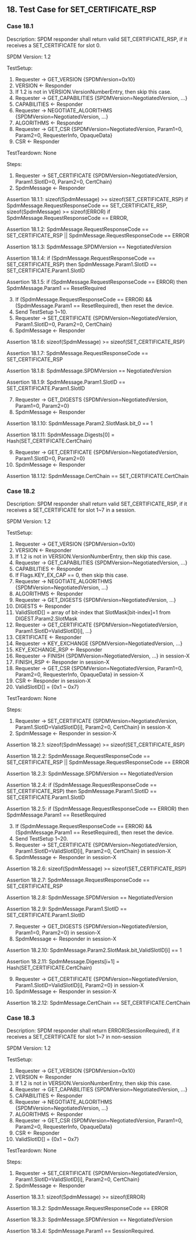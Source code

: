 ## 18. Test Case for SET_CERTIFICATE_RSP

### Case 18.1

Description: SPDM responder shall return valid SET_CERTIFICATE_RSP, if it receives a SET_CERTIFICATE for slot 0.

SPDM Version: 1.2

TestSetup:
1. Requester -> GET_VERSION {SPDMVersion=0x10}
2. VERSION <- Responder
3. If 1.2 is not in VERSION.VersionNumberEntry, then skip this case.
4. Requester -> GET_CAPABILITIES {SPDMVersion=NegotiatedVersion, ...}
5. CAPABILITIES <- Responder
6. Requester -> NEGOTIATE_ALGORITHMS {SPDMVersion=NegotiatedVersion, ...}
7. ALGORITHMS <- Responder
9. Requester -> GET_CSR {SPDMVersion=NegotiatedVersion, Param1=0, Param2=0, RequesterInfo, OpaqueData}
10. CSR <- Responder

TestTeardown: None

Steps:
1. Requester -> SET_CERTIFICATE {SPDMVersion=NegotiatedVersion, Param1.SlotID=0, Param2=0, CertChain}
2. SpdmMessage <- Responder

Assertion 18.1.1:
    sizeof(SpdmMessage) >= sizeof(SET_CERTIFICATE_RSP) if SpdmMessage.RequestResponseCode == SET_CERTIFICATE_RSP,
    sizeof(SpdmMessage) >= sizeof(ERROR) if SpdmMessage.RequestResponseCode == ERROR,

Assertion 18.1.2:
    SpdmMessage.RequestResponseCode == SET_CERTIFICATE_RSP || SpdmMessage.RequestResponseCode == ERROR

Assertion 18.1.3:
    SpdmMessage.SPDMVersion == NegotiatedVersion

Assertion 18.1.4:
    if (SpdmMessage.RequestResponseCode == SET_CERTIFICATE_RSP) then SpdmMessage.Param1.SlotID == SET_CERTIFICATE.Param1.SlotID

Assertion 18.1.5:
    if (SpdmMessage.RequestResponseCode == ERROR) then SpdmMessage.Param1 == ResetRequired

3. If (SpdmMessage.RequestResponseCode == ERROR) && (SpdmMessage.Param1 == ResetRequired), then reset the device.
4. Send TestSetup 1~10.
5. Requester -> SET_CERTIFICATE {SPDMVersion=NegotiatedVersion, Param1.SlotID=0, Param2=0, CertChain}
6. SpdmMessage <- Responder

Assertion 18.1.6:
    sizeof(SpdmMessage) >= sizeof(SET_CERTIFICATE_RSP)

Assertion 18.1.7:
    SpdmMessage.RequestResponseCode == SET_CERTIFICATE_RSP

Assertion 18.1.8:
    SpdmMessage.SPDMVersion == NegotiatedVersion

Assertion 18.1.9:
    SpdmMessage.Param1.SlotID == SET_CERTIFICATE.Param1.SlotID

7. Requester -> GET_DIGESTS {SPDMVersion=NegotiatedVersion, Param1=0, Param2=0}
8. SpdmMessage <- Responder

Assertion 18.1.10:
    SpdmMessage.Param2.SlotMask.bit_0 == 1

Assertion 18.1.11:
    SpdmMessage.Digests[0] = Hash(SET_CERTIFICATE.CertChain)

9. Requester -> GET_CERTIFICATE {SPDMVersion=NegotiatedVersion, Param1.SlotID=0, Param2=0}
10. SpdmMessage <- Responder

Assertion 18.1.12:
    SpdmMessage.CertChain == SET_CERTIFICATE.CertChain

### Case 18.2

Description: SPDM responder shall return valid SET_CERTIFICATE_RSP, if it receives a SET_CERTIFICATE for slot 1~7 in a session.

SPDM Version: 1.2

TestSetup:
1. Requester -> GET_VERSION {SPDMVersion=0x10}
2. VERSION <- Responder
3. If 1.2 is not in VERSION.VersionNumberEntry, then skip this case.
4. Requester -> GET_CAPABILITIES {SPDMVersion=NegotiatedVersion, ...}
5. CAPABILITIES <- Responder
6. If Flags.KEY_EX_CAP == 0, then skip this case.
7. Requester -> NEGOTIATE_ALGORITHMS {SPDMVersion=NegotiatedVersion, ...}
8. ALGORITHMS <- Responder
9. Requester -> GET_DIGESTS {SPDMVersion=NegotiatedVersion, ...}
10. DIGESTS <- Responder
11. ValidSlotID[] = array of bit-index that SlotMask[bit-index]=1 from DIGEST.Param2.SlotMask
12. Requester -> GET_CERTIFICATE {SPDMVersion=NegotiatedVersion, Param1.SlotID=ValidSlotID[i], ...}
13. CERTIFICATE <- Responder
14. Requester -> KEY_EXCHANGE {SPDMVersion=NegotiatedVersion, ...}
15. KEY_EXCHANGE_RSP <- Responder
16. Requester -> FINISH {SPDMVersion=NegotiatedVersion, ...} in session-X
17. FINISH_RSP <- Responder in session-X
18. Requester -> GET_CSR {SPDMVersion=NegotiatedVersion, Param1=0, Param2=0, RequesterInfo, OpaqueData} in session-X
19. CSR <- Responder in session-X
20. ValidSlotID[] = {0x1 ~ 0x7}

TestTeardown: None

Steps:
1. Requester -> SET_CERTIFICATE {SPDMVersion=NegotiatedVersion, Param1.SlotID=ValidSlotID[i], Param2=0, CertChain} in session-X
2. SpdmMessage <- Responder in session-X

Assertion 18.2.1:
    sizeof(SpdmMessage) >= sizeof(SET_CERTIFICATE_RSP)

Assertion 18.2.2:
    SpdmMessage.RequestResponseCode == SET_CERTIFICATE_RSP || SpdmMessage.RequestResponseCode == ERROR

Assertion 18.2.3:
    SpdmMessage.SPDMVersion == NegotiatedVersion

Assertion 18.2.4:
    if (SpdmMessage.RequestResponseCode == SET_CERTIFICATE_RSP) then SpdmMessage.Param1.SlotID == SET_CERTIFICATE.Param1.SlotID

Assertion 18.2.5:
    if (SpdmMessage.RequestResponseCode == ERROR) then SpdmMessage.Param1 == ResetRequired

3. If (SpdmMessage.RequestResponseCode == ERROR) && (SpdmMessage.Param1 == ResetRequired), then reset the device.
4. Send TestSetup 1~20.
5. Requester -> SET_CERTIFICATE {SPDMVersion=NegotiatedVersion, Param1.SlotID=ValidSlotID[i], Param2=0, CertChain} in session-X
6. SpdmMessage <- Responder in session-X

Assertion 18.2.6:
    sizeof(SpdmMessage) >= sizeof(SET_CERTIFICATE_RSP)

Assertion 18.2.7:
    SpdmMessage.RequestResponseCode == SET_CERTIFICATE_RSP

Assertion 18.2.8:
    SpdmMessage.SPDMVersion == NegotiatedVersion

Assertion 18.2.9:
    SpdmMessage.Param1.SlotID == SET_CERTIFICATE.Param1.SlotID

7. Requester -> GET_DIGESTS {SPDMVersion=NegotiatedVersion, Param1=0, Param2=0} in session-X
8. SpdmMessage <- Responder in session-X

Assertion 18.2.10:
    SpdmMessage.Param2.SlotMask.bit_ValidSlotID[i] == 1

Assertion 18.2.11:
    SpdmMessage.Digests[i+1] = Hash(SET_CERTIFICATE.CertChain)

9. Requester -> GET_CERTIFICATE {SPDMVersion=NegotiatedVersion, Param1.SlotID=ValidSlotID[i], Param2=0} in session-X
10. SpdmMessage <- Responder in session-X

Assertion 18.2.12:
    SpdmMessage.CertChain == SET_CERTIFICATE.CertChain

### Case 18.3

Description: SPDM responder shall return ERROR(SessionRequired), if it receives a SET_CERTIFICATE for slot 1~7 in non-session

SPDM Version: 1.2

TestSetup:
1. Requester -> GET_VERSION {SPDMVersion=0x10}
2. VERSION <- Responder
3. If 1.2 is not in VERSION.VersionNumberEntry, then skip this case.
4. Requester -> GET_CAPABILITIES {SPDMVersion=NegotiatedVersion, ...}
5. CAPABILITIES <- Responder
6. Requester -> NEGOTIATE_ALGORITHMS {SPDMVersion=NegotiatedVersion, ...}
7. ALGORITHMS <- Responder
9. Requester -> GET_CSR {SPDMVersion=NegotiatedVersion, Param1=0, Param2=0, RequesterInfo, OpaqueData}
10. CSR <- Responder
11. ValidSlotID[] = {0x1 ~ 0x7}

TestTeardown: None

Steps:
1. Requester -> SET_CERTIFICATE {SPDMVersion=NegotiatedVersion, Param1.SlotID=ValidSlotID[i], Param2=0, CertChain}
2. SpdmMessage <- Responder

Assertion 18.3.1:
    sizeof(SpdmMessage) >= sizeof(ERROR)

Assertion 18.3.2:
    SpdmMessage.RequestResponseCode == ERROR

Assertion 18.3.3:
    SpdmMessage.SPDMVersion == NegotiatedVersion

Assertion 18.3.4:
    SpdmMessage.Param1 == SessionRequired.
